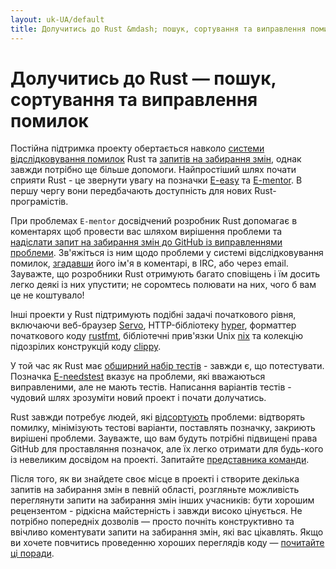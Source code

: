 ```yaml
---
layout: uk-UA/default
title: Долучитись до Rust &mdash; пошук, сортування та виправлення помилок &middot; Мова програмування Rust
---
```


# Долучитись до Rust &mdash; пошук, сортування та виправлення помилок

Постійна підтримка проекту обертається навколо 
[системи відслідковування помилок][issue tracker] Rust 
та [запитів на забирання змін][PR], однак завжди потрібно ще більше допомоги. 
Найпростіший шлях почати сприяти Rust - це звернути увагу на позначки [E-easy]
та [E-mentor]. В першу чергу вони передбачають доступність для нових
Rust-програмістів.

При проблемах `E-mentor` досвідчений розробник Rust допомагає в коментарях
щоб провести вас шляхом вирішення проблеми та 
[надіслати запит на забирання змін до GitHub із виправленнями проблеми][pull]. 
Зв'яжіться із ним щодо проблеми у системі відслідковування помилок,
[згадавши][@mentioning] його ім'я в коментарі, в IRC,
або через email. Зауважте, що розробники Rust отримують багато сповіщень
і їм досить легко деякі із них упустити; не соромтесь полювати на них, чого б
вам це не коштувало!

Інші проекти у Rust підтримують подібні задачі початкового рівня, включаючи веб-браузер [Servo], 
HTTP-бібліотеку [hyper], форматтер початкового коду [rustfmt], бібліотечні прив'язки Unix [nix]
та колекцію підозрілих конструкцій коду [clippy].

У той час як Rust має [обширний набір тестів][test] - завжди є, що потестувати. 
Позначка [E-needstest] вказує на проблеми, які вважаються виправленими, але
не мають тестів. Написання варіантів тестів - чудовий шлях зрозуміти новий проект
і почати долучатись.

Rust завжди потребує людей, які [відсортують][triage] проблеми: відтворять помилку,
мінімізують тестові варіанти, поставлять позначку, закриють вирішені проблеми. 
Зауважте, що вам будуть потрібні підвищені права GitHub для проставляння позначок,
але їх легко отримати для будь-кого із невеликим досвідом на проекті. 
Запитайте [представника команди][team].

Після того, як ви знайдете своє місце в проекті і створите декілька
запитів на забирання змін в певній області, розгляньте можливість переглянути 
запити на забирання змін інших учасників: бути хорошим рецензентом - рідкісна майстерність
і завжди високо цінується. Не потрібно попередніх дозволів &mdash; просто почніть конструктивно
та ввічливо коментувати запити на забирання змін, які вас цікавлять. Якщо ви хочете повчитись
проведенню хороших переглядів коду &mdash; [почитайте ці поради][reviews].

<!--
TODO: weekly triage email?
TODO: @nrc says suggesting everybody review w/o training is bad
-->

[@mentioning]: https://github.com/blog/821
[E-easy]: https://github.com/rust-lang/rust/issues?q=is%3Aopen+is%3Aissue+label%3AE-easy
[E-mentor]: https://github.com/rust-lang/rust/issues?q=is%3Aopen+is%3Aissue+label%3AE-easy+label%3AE-mentor
[E-needstest]: https://github.com/rust-lang/rust/issues?q=is%3Aopen+is%3Aissue+label%3AE-needstest
[PR]: https://github.com/rust-lang/rust/pulls
[Servo]: https://github.com/servo/servo
[clippy]: https://github.com/Manishearth/rust-clippy
[hyper]: https://github.com/hyperium/hyper
[issue tracker]: https://github.com/rust-lang/rust/issues
[nix]: https://github.com/nix-rust/nix/
[pull]: https://github.com/rust-lang/rust/blob/master/CONTRIBUTING.md#pull-requests
[reviews]: http://blog.originate.com/blog/2014/09/29/effective-code-reviews/
[rustfmt]: https://github.com/rust-lang-nursery/rustfmt
[team]: team.html
[test]: https://github.com/rust-lang/rust-wiki-backup/blob/master/Note-testsuite.md
[triage]: https://github.com/rust-lang/rust/blob/master/CONTRIBUTING.md#issue-triage
